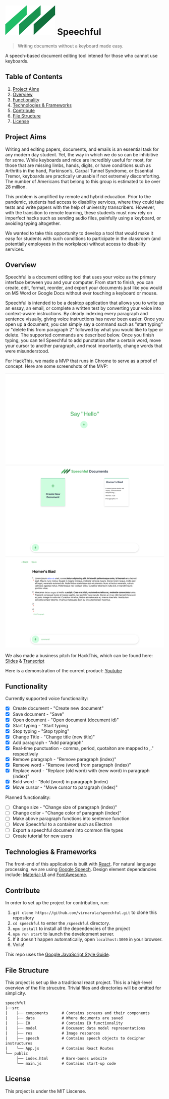 # ![Logo](./src/res/logo.svg) Speechful 

> Writing documents without a keyboard made easy.

A speech-based document editing tool intened for those who cannot use keyboards. 

## Table of Contents
1. [Project Aims](#project-aims)
1. [Overview](#overview)
1. [Functionality](#functionality)
1. [Technologies & Frameworks](#technologies--frameworks)
1. [Contribute](#contribute)
1. [File Structure](#file-structure)
1. [License](#License)

## Project Aims
Writing and editing papers, documents, and emails is an essential task for any modern day student. Yet, the way in which we do so can be inhibitive for some. While keyboards and mice are incredibly useful for most, for those that are missing limbs, hands, digits, or have conditions such as Arthritis in the hand, Parkinson’s, Carpal Tunnel Syndrome, or Essential Tremor, keyboards are practically unusable if not extremely discomforting. The number of Americans that belong to this group is estimated to be over 28 million. 

This problem is amplified by remote and hybrid education. Prior to the pandemic, students had access to disability services, where they could take tests and write papers with the help of university transcribers. However, with the transition to remote learning, these students must now rely on imperfect hacks such as sending audio files, painfully using a keyboard, or avoiding typing altogether. 

We wanted to take this opportunity to develop a tool that would make it easy for students with such conditions to participate in the classroom (and potentially employees in the workplace) without access to disability services.

## Overview
Speechful is a document editing tool that uses your voice as the primary interface between you and your computer. From start to finish, you can create, edit, format, reorder, and export your documents just like you would on MS Word or Google Docs without ever touching a keyboard or mouse. 

Speechful is intended to be a desktop application that allows you to write up an essay, an email, or complete a written test by converting your voice into context-aware instructions. By clearly indexing every paragraph and sentence visually, giving voice instructions has never been easier. Once you open up a document, you can simply say a command such as "start typing" or "delete this from paragraph 2" followed by what you would like to type or delete. The supported commands are described below. Once you finish typing, you can tell Speechful to add punctation after a certain word, move your cursor to another paragraph, and most importantly, change words that were misunderstood.

For HackThis, we made a MVP that runs in Chrome to serve as a proof of concept. Here are some screenshots of the MVP:

![StartScreen](https://github.com/virnarula/speechful/blob/master/src/res/StartScreen.png?raw=true)
![HomeScreen](https://github.com/virnarula/speechful/blob/master/src/res/HomeScreen.png?raw=true)
![DocumentScreen](https://github.com/virnarula/speechful/blob/master/src/res/DocumentScreen.png?raw=true)

We also made a business pitch for HackThis, which can be found here: [Slides](https://docs.google.com/presentation/d/1Lv1SIm_yvH8oizCI6m0so60j3Je6UzWNirOie5IRAZ0/edit#slide=id.p) & [Transcript](https://docs.google.com/document/d/1GT0u5xcKKvaxGUeyUUNIsTQAZTqoQKfIGqxx02tKd28/edit)

Here is a demonstration of the current product: [Youtube](https://youtube.com/watch?v=e3JMRdCq-RI)

## Functionality
Currently supported voice functionality:
- [x] Create document - "Create new document"
- [x] Save document - "Save"
- [x] Open document - "Open document (document id)"
- [x] Start typing - "Start typing
- [x] Stop typing  - "Stop typing"
- [x] Change Title - "Change title (new title)"
- [x] Add paragraph - "Add paragraph"
- [x] Real-time punctuation - comma, period, quotaiton are mapped to ,." respectively
- [x] Remove paragraph - "Remove paragraph (index)"
- [x] Remove word - "Remove (word) from paragraph (index)"
- [x] Replace word - "Replace (old word) with (new word) in paragraph (index)"
- [x] Bold word - "Bold (word) in paragraph (index)
- [x] Move cursor - "Move cursor to paragraph (index)"

Planned functionality:
- [ ] Change size - "Change size of paragraph (index)"
- [ ] Change color - "Change color of paragraph (index)"
- [ ] Make above paragraph functions into sentence function
- [ ] Move Speechful to a container such as Electron
- [ ] Export a speechful document into common file types
- [ ] Create tutorial for new users

## Technologies & Frameworks
The front-end of this application is built with [React](https://reactjs.org/). For natural language processing, we are using [Google Speech](https://developer.mozilla.org/en-US/docs/Web/API/Web_Speech_API). Design element dependancies include: [Material-UI](https://material-ui.com/) and [FontAwesome](https://fontawesome.com/).

## Contribute
In order to set up the project for contribution, run:
1. `git clone https://github.com/virnarula/speechful.git` to clone this repository
1. `cd speechful` to enter the `/speechful` directory.
1. `npm install` to install all the dependencies of the project
1. `npm run start` to launch the development server.
1. If it doesn't happen automatically, open `localhost:3000` in your browser.
1. Voila!

This repo uses the [Google JavaScript Style Guide](https://google.github.io/styleguide/jsguide.html).

## File Structure
This project is set up like a traditional react project. This is a high-level overview of the file strucutre. Trivial files and directories will be omitted for simplicity.

```
speechful
├──src
|    ├── components      # Contains screens and their components
|    ├── data            # Where documents are saved 
|    ├── IO              # Contains IO functionality
|    ├── model           # Document data model representations
|    ├── res             # Image resources
|    ├── speech          # Contains speech objects to decipher instructures
|    └── App.js          # Contains React Routes
└── public
     ├── index.html      # Bare-bones website 
     └── main.js         # Contains start-up code
```

## License
This project is under the MIT Liscense.
